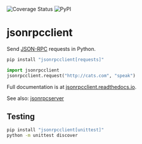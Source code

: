 ![Coverage Status](https://coveralls.io/repos/github/bcb/jsonrpcclient/badge.svg?branch=master)
![PyPI](https://img.shields.io/pypi/v/jsonrpcclient.svg)

# jsonrpcclient

Send [JSON-RPC](http://www.jsonrpc.org/) requests in Python.

```sh
pip install "jsonrpcclient[requests]"
```

```python
import jsonrpcclient
jsonrpcclient.request("http://cats.com", "speak")
```

Full documentation is at [jsonrpcclient.readthedocs.io](https://jsonrpcclient.readthedocs.io/).

See also: [jsonrpcserver](https://github.com/bcb/jsonrpcserver)

## Testing

```sh
pip install "jsonrpcclient[unittest]"
python -m unittest discover
```
